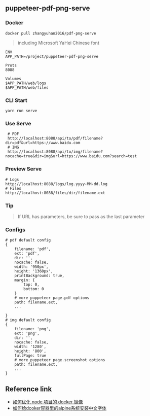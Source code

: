 ## puppeteer-pdf-png-serve

### Docker
```
docker pull zhangyuhan2016/pdf-png-serve
``` 
> including Microsoft YaHei Chinese font

```
ENV
APP_PATH=/project/puppeteer-pdf-png-serve

Prots 
8088

Volumes
$APP_PATH/web/logs
$APP_PATH/web/files
```

### CLI Start

```
yarn run serve
```

### Use Serve
```
 # PDF
 http://localhost:8088/api/to/pdf/filename?dir=pdf&url=https://www.baidu.com
 # IMG
 http://localhost:8088/api/to/img/filename?nocache=true&dir=img&url=https://www.baidu.com?search=test
```

### Preview Serve
```
# Logs
http://localhost:8088/logs/log.yyyy-MM-dd.log
# Files
http://localhost:8088/files/dir/filename.ext
```

### Tip
> If URL has parameters, be sure to pass as the last parameter

### Configs
```
# pdf default config
{
    filename: 'pdf',
    ext: 'pdf',
    dir: '',
    nocache: false,
    width: '950px',
    height: '1360px',
    printBackground: true,
    margin: {
        top: 0,
        bottom: 0
    }
    # more puppeteer page.pdf options
    path: filename.ext,
    ...
   
}
# img default config
{
    filename: 'png',
    ext: 'png',
    dir: '',
    nocache: false,
    width: '1280',
    height: '800',
    fullPage: true
    # more puppeteer page.screenshot options
    path: filename.ext,
    ...
}

```

## Reference link
* [如何优化 node 项目的 docker 镜像](https://juejin.cn/post/6991689670027542564)
* [如何给dcoker容器里的alpine系统安装中文字体](https://blog.csdn.net/zimou5581/article/details/101368129?utm_term=alphine%20%E6%B7%BB%E5%8A%A0%E4%B8%AD%E6%96%87%E5%AD%97%E4%BD%93&utm_medium=distribute.pc_aggpage_search_result.none-task-blog-2~all~sobaiduweb~default-0-101368129&spm=3001.4430)
